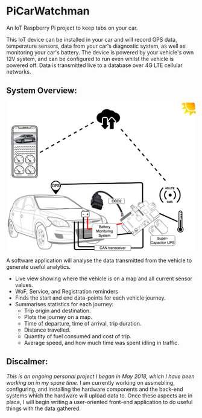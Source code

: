 # PiCarWatchman
An IoT Raspberry Pi project to keep tabs on your car.

This IoT device can be installed in your car and will record GPS data, temperature sensors, data from your car's diagnostic system, as well as monitoring your car's battery. The device is powered by your vehicle's own 12V system, and can be configured to run even whilst the vehicle is powered off. Data is transmitted live to a database over 4G LTE cellular networks. 

## System Overview:

![System Overview Diagram](https://github.com/andythomnz/PiCarWatchman/blob/master/images/diagram.png)


A software application will analyse the data transmitted from the vehicle to generate useful analytics.
* Live view showing where the vehicle is on a map and all current sensor values.
* WoF, Service, and Registration reminders
* Finds the start and end data-points for each vehicle journey.
* Summarises statistics for each journey:
   - Trip origin and destination.
   - Plots the journey on a map.
   - Time of departure, time of arrival, trip duration.
   - Distance travelled.
   - Quantity of fuel consumed and cost of trip.
   - Average speed, and how much time was spent idling in traffic.
   
## Discalmer:
*This is an ongoing personal project I began in May 2018, which I have been working on in my spare time.*
I am currently working on assmebling, configuring, and installing the hardware components and the back-end systems which the hardware will upload data to. Once these aspects are in place, I will begin writing a user-oriented front-end application to do useful things with the data gathered.


